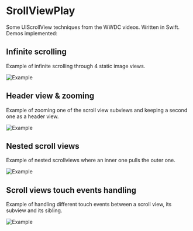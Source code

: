 # SrollViewPlay
Some UIScrollView techniques from the WWDC videos. Written in Swift. Demos implemented:

## Infinite scrolling

Example of infinite scrolling through 4 static image views.

![Example](/../master/gifs/infinite.gif)

## Header view & zooming

Example of zooming one of the scroll view subviews and keeping a second one as a header view.
 
![Example](/../master/gifs/header.gif)

## Nested scroll views

Example of nested scrollviews where an inner one pulls the outer one.
 
![Example](/../master/gifs/nested.gif)

## Scroll views touch events handling 

Example of handling different touch events between a scroll view, its subview and its sibling.

![Example](/../master/gifs/touch.gif)
